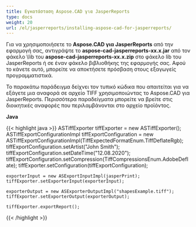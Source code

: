 ```yaml
---
title: Εγκατάσταση Aspose.CAD για JasperReports
type: docs
weight: 20
url: /el/jasperreports/installing-aspose-cad-for-jasperreports/
---
```


Για να χρησιμοποιήσετε το **Aspose.CAD για JasperReports** από την εφαρμογή σας, αντιγράψτε το **aspose-cad-jasperreports-xx.x.jar** από τον φάκελο \lib του **aspose-cad-jasperreports-xx.x.zip** στο φάκελο lib του JasperReports ή σε έναν φάκελο βιβλιοθήκης της εφαρμογής σας. Αφού το κάνετε αυτό, μπορείτε να αποκτήσετε πρόσβαση στους εξαγωγείς προγραμματιστικά.

Το παρακάτω παράδειγμα δείχνει τον τυπικό κώδικα που απαιτείται για να εξάγετε μια αναφορά σε αρχείο TIFF χρησιμοποιώντας το Aspose.CAD για JasperReports. Περισσότερα παραδείγματα μπορείτε να βρείτε στις διοικητικές αναφορές που περιλαμβάνονται στο αρχείο προϊόντος.

**Java**

{{< highlight java >}}
    ASTiffExporter tiffExporter = new ASTiffExporter();
    ASTiffExportConfigurationImpl tiffExportConfiguration = new ASTiffExportConfigurationImpl(TiffExpectedFormatEnum.TiffDeflateRgb);
    tiffExportConfiguration.setArtist("John Smith");
    tiffExportConfiguration.setDateTime("12.08.2020");
    tiffExportConfiguration.setCompression(TiffCompressionsEnum.AdobeDeflate);
    tiffExporter.setConfiguration(tiffExportConfiguration);

    exporterInput = new ASExportInputImpl(jasperPrint);
    tiffExporter.setExporterInput(exporterInput);

    exporterOutput = new ASExporterOutputImpl("shapesExample.tiff");
    tiffExporter.setExporterOutput(exporterOutput);

    tiffExporter.exportReport();
{{< /highlight >}}
